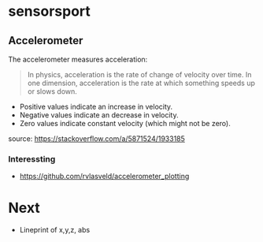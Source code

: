 # sensorsport
## Accelerometer

The accelerometer measures acceleration:

> In physics, acceleration is the rate of change of velocity over time. In one dimension, acceleration is the rate at which something speeds up or slows down.


* Positive values indicate an increase in velocity.
* Negative values indicate an decrease in velocity.
* Zero values indicate constant velocity (which might not be zero).

source: https://stackoverflow.com/a/5871524/1933185

### Interessting

- https://github.com/rvlasveld/accelerometer_plotting

# Next 
- Lineprint of x,y,z, abs
